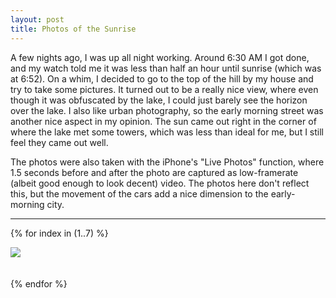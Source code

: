 ```yaml
---
layout: post
title: Photos of the Sunrise
---
```


A few nights ago, I was up all night working. Around 6:30 AM I got done, and my watch told me it was less
than half an hour until sunrise (which was at 6:52). On a whim, I decided to go to the top of the hill by my house and
try to take some pictures. It turned out to be a really nice view, where even though it was obfuscated by
the lake, I could just barely see the horizon over the lake. I also like urban photography, so the early
morning street was another nice aspect in my opinion. The sun came out right in the corner of where the 
lake met some towers, which was less than ideal for me, but I still feel they came out well.

The photos were also taken with the iPhone's "Live Photos" function, where 1.5 seconds before and after
the photo are captured as low-framerate (albeit good enough to look decent) video. The photos here don't
reflect this, but the movement of the cars add a nice dimension to the early-morning city.

<hr>

<p>
{% for index in (1..7) %}
<p>
<a href="/files/albums/sunrise/sunrise - {{index}}.jpg" target="_blank">
<img src="/files/albums/sunrise/sunrise - {{index}}low.jpg" class="img-rounded col-md-4" style="padding-bottom: 20px"/>
</a>
</p>
{% endfor %}
</p>